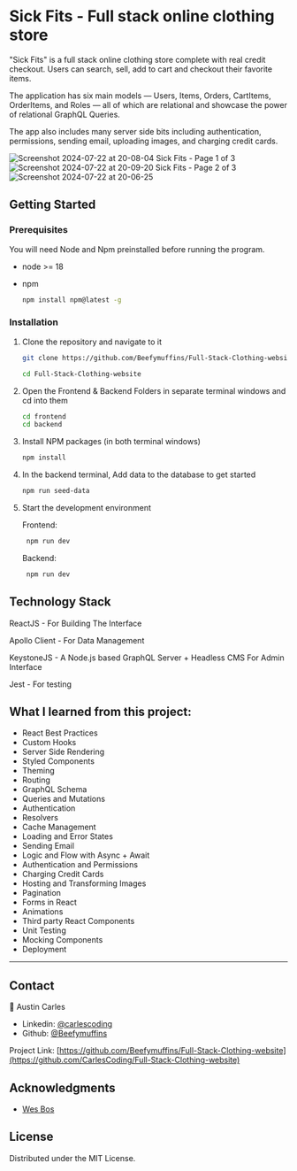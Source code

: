 # Sick Fits - Full stack online clothing store

"Sick Fits" is a full stack online clothing store complete with real credit checkout. Users can search, sell, add to cart and checkout their favorite items.

The application has six main models — Users, Items, Orders, CartItems, OrderItems, and Roles — all of which are relational and showcase the power of relational GraphQL Queries.

The app also includes many server side bits including authentication, permissions, sending email, uploading images, and charging credit cards.

<!-- Images -->
![Screenshot 2024-07-22 at 20-08-04 Sick Fits - Page 1 of 3](https://github.com/user-attachments/assets/54f128fc-0f30-43eb-8186-192f6f7737d8)
![Screenshot 2024-07-22 at 20-09-20 Sick Fits - Page 2 of 3](https://github.com/user-attachments/assets/abfb9c67-9a86-4130-abb0-9f494dab3623)
![Screenshot 2024-07-22 at 20-06-25 ](https://github.com/user-attachments/assets/5018f2e7-2d28-4f0c-aa10-4f0d3a4aa185)

<!-- GETTING STARTED -->

## Getting Started

### Prerequisites

You will need Node and Npm preinstalled before running the program.

- node >= 18
- npm

  ```sh
  npm install npm@latest -g
  ```

### Installation

1. Clone the repository and navigate to it

   ```sh
   git clone https://github.com/Beefymuffins/Full-Stack-Clothing-website.git

   cd Full-Stack-Clothing-website
   ```

2. Open the Frontend & Backend Folders in separate terminal windows and cd into them
   ```sh
   cd frontend
   cd backend
   ```
3. Install NPM packages (in both terminal windows)
   ```sh
   npm install
   ```
4. In the backend terminal, Add data to the database to get started

   ```sh
   npm run seed-data
   ```

5. Start the development environment

   Frontend:

   ```sh
    npm run dev
   ```

   Backend:

   ```sh
    npm run dev
   ```

<!-- Tech Stack -->

## Technology Stack

ReactJS - For Building The Interface

Apollo Client - For Data Management

KeystoneJS - A Node.js based GraphQL Server + Headless CMS For Admin Interface

Jest - For testing

## What I learned from this project:

- React Best Practices
- Custom Hooks
- Server Side Rendering
- Styled Components
- Theming
- Routing
- GraphQL Schema
- Queries and Mutations
- Authentication
- Resolvers
- Cache Management
- Loading and Error States
- Sending Email
- Logic and Flow with Async + Await
- Authentication and Permissions
- Charging Credit Cards
- Hosting and Transforming Images
- Pagination
- Forms in React
- Animations
- Third party React Components
- Unit Testing
- Mocking Components
- Deployment

---

<!-- CONTACT -->

## Contact

👤 Austin Carles

- Linkedin: [@carlescoding](https://www.linkedin.com/in/carlescoding/)
- Github: [@Beefymuffins](https://github.com/CarlesCoding)

Project Link: [https://github.com/Beefymuffins/Full-Stack-Clothing-website](https://github.com/CarlesCoding/Full-Stack-Clothing-website)

<!-- Acknowledgments  -->

## Acknowledgments

- [Wes Bos](https://advancedreact.com/)

<!-- LICENSE -->

## License

Distributed under the MIT License.
